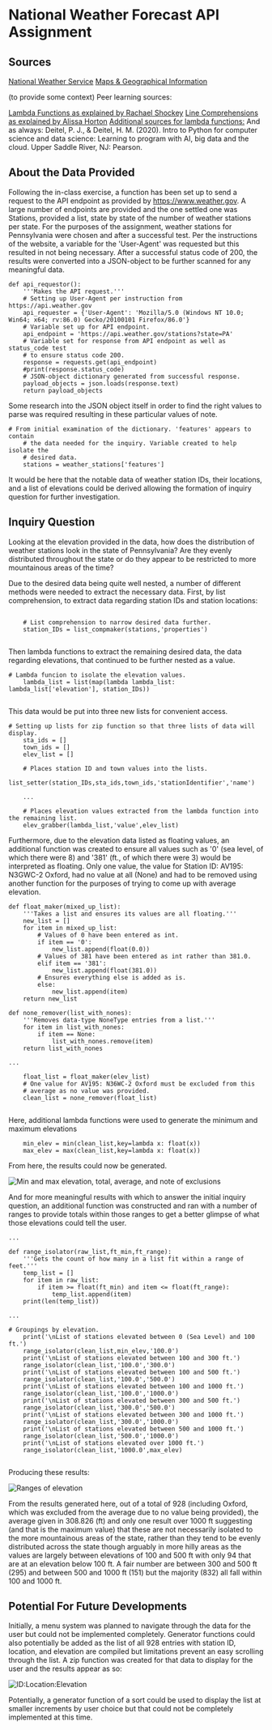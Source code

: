 # National Weather Forecast API Assignment

## Sources

[National Weather Service](https://www.weather.gov/)
[Maps & Geographical Information](https://www.statelibrary.pa.gov/GeneralPublic/Learn/Genealogy-and-Local-History/Pages/Maps--Geographical-Information.aspx)

(to provide some context)
Peer learning sources:

[Lambda Functions as explained by Rachael Shockey](https://github.com/rachaelshockey/peer_teaching_lambda)
[Line Comprehensions as explained by Alissa Horton](https://github.com/ahort0bCCAC/dat129_ccac/blob/main/peerTeaching_Comprehensions.py)
[Additional sources for lambda functions:](https://www.geeksforgeeks.org/python-min-max-value-in-float-string-list/)
And as always:
Deitel, P. J., & Deitel, H. M. (2020). Intro to Python for computer science and data science: Learning to program with AI, 
big data and the cloud. Upper Saddle River, NJ: Pearson.

## About the Data Provided

Following the in-class exercise, a function has been set up to send a request to the API endpoint as provided by https://www.weather.gov.
A large number of endpoints are provided and the one settled one was Stations, provided a list, state by state of the number of weather
stations per state. For the purposes of the assignment, weather stations for Pennsylvania were chosen and after a successful test.
Per the instructions of the website, a variable for the 'User-Agent' was requested but this resulted in not being necessary. After a successful
status code of 200, the results were converted into a JSON-object to be further scanned for any meaningful data.

```
def api_requestor():
    '''Makes the API request.'''
    # Setting up User-Agent per instruction from https://api.weather.gov
    api_requester = {'User-Agent': 'Mozilla/5.0 (Windows NT 10.0; Win64; x64; rv:86.0) Gecko/20100101 Firefox/86.0'}
    # Variable set up for API endpoint.
    api_endpoint = 'https://api.weather.gov/stations?state=PA'
    # Variable set for response from API endpoint as well as status_code test
    # to ensure status code 200.
    response = requests.get(api_endpoint)
    #print(response.status_code)
    # JSON-object dictionary generated from successful response.
    payload_objects = json.loads(response.text)
    return payload_objects
```
Some research into the JSON object itself in order to find the right values to parse was required resulting in these particular values
of note.

```
# From initial examination of the dictionary. 'features' appears to contain
    # the data needed for the inquiry. Variable created to help isolate the
    # desired data.
    stations = weather_stations['features']

```

It would be here that the notable data of weather station IDs, their locations, and a list of elevations could be derived allowing the
formation of inquiry question for further investigation.


## Inquiry Question

Looking at the elevation provided in the data, how does the distribution of weather stations look in the state of Pennsylvania? 
Are they evenly distributed throughout the state or do they appear to be restricted to more mountainous areas of the time?

Due to the desired data being quite well nested, a number of different methods were needed to extract the necessary data.
First, by list comprehension, to extract data regarding station IDs and station locations:
```

    # List comprehension to narrow desired data further.
    station_IDs = list_compmaker(stations,'properties')
    
```
Then lambda functions to extract the remaining desired data, the data regarding elevations, that continued to be further nested as
a value.
```
# Lambda funcion to isolate the elevation values.
    lambda_list = list(map(lambda lambda_list: lambda_list['elevation'], station_IDs))
    
```

This data would be put into three new lists for convenient access.
```
# Setting up lists for zip function so that three lists of data will display.
    sta_ids = []
    town_ids = []
    elev_list = []
    
    # Places station ID and town values into the lists.
    list_setter(station_IDs,sta_ids,town_ids,'stationIdentifier','name')
        
    ...
    
    # Places elevation values extracted from the lambda function into the remaining list.
    elev_grabber(lambda_list,'value',elev_list)

```

Furthermore, due to the elevation data listed as floating values, an additional function was created to ensure all values
such as '0' (sea level, of which there were 8) and '381' (ft., of which there were 3) would be interpreted as floating. Only one value, 
the value for Station ID: AV195: N3GWC-2 Oxford, had no value at all (None) and had to be removed using another function for the 
purposes of trying to come up with average elevation.

```
def float_maker(mixed_up_list):
    '''Takes a list and ensures its values are all floating.'''
    new_list = []
    for item in mixed_up_list:
        # Values of 0 have been entered as int.
        if item == '0':
            new_list.append(float(0.0))
        # Values of 381 have been entered as int rather than 381.0.
        elif item == '381':
            new_list.append(float(381.0))
        # Ensures everything else is added as is.
        else:
            new_list.append(item)
    return new_list

def none_remover(list_with_nones):
    '''Removes data-type NoneType entries from a list.'''
    for item in list_with_nones:
        if item == None:
            list_with_nones.remove(item)
    return list_with_nones

...

    float_list = float_maker(elev_list)
    # One value for AV195: N36WC-2 Oxford must be excluded from this
    # average as no value was provided.
    clean_list = none_remover(float_list)
    
```
Here, additional lambda functions were used to generate the minimum and maximum elevations
```
    min_elev = min(clean_list,key=lambda x: float(x))
    max_elev = max(clean_list,key=lambda x: float(x))

```

From here, the results could now be generated.

![Min and max elevation, total, average, and note of exclusions](https://github.com/ianorourke/dat129_ccac/blob/a61532068c9eaf961622c11b5a499064f0c0a857/api1.png)

And for more meaningful results with which to answer the initial inquiry question, an additional
function was constructed and ran with a number of ranges to provide totals within those ranges to
get a better glimpse of what those elevations could tell the user.

```
...

def range_isolator(raw_list,ft_min,ft_range):
    '''Gets the count of how many in a list fit within a range of feet.'''
    temp_list = []
    for item in raw_list:
        if item >= float(ft_min) and item <= float(ft_range):
            temp_list.append(item)
    print(len(temp_list))
    
...

# Groupings by elevation.
    print('\nList of stations elevated between 0 (Sea Level) and 100 ft.')
    range_isolator(clean_list,min_elev,'100.0')
    print('\nList of stations elevated between 100 and 300 ft.')
    range_isolator(clean_list,'100.0','300.0')
    print('\nList of stations elevated between 100 and 500 ft.')
    range_isolator(clean_list,'100.0','500.0')
    print('\nList of stations elevated between 100 and 1000 ft.')
    range_isolator(clean_list,'100.0','1000.0')
    print('\nList of stations elevated between 300 and 500 ft.')
    range_isolator(clean_list,'300.0','500.0')
    print('\nList of stations elevated between 300 and 1000 ft.')
    range_isolator(clean_list,'300.0','1000.0')
    print('\nList of stations elevated between 500 and 1000 ft.')
    range_isolator(clean_list,'500.0','1000.0')
    print('\nList of stations elevated over 1000 ft.')
    range_isolator(clean_list,'1000.0',max_elev)
    
```
Producing these results:

![Ranges of elevation](https://github.com/ianorourke/dat129_ccac/blob/a61532068c9eaf961622c11b5a499064f0c0a857/api2.png)

From the results generated here, out of a total of 928 (including Oxford, which was excluded from the average due to no value
being provided), the average given in 308.826 (ft) and only one result over 1000 ft suggesting (and that is the maximum value) 
that these are not necessarily isolated to the more mountainous areas of the state, rather than they tend to be evenly distributed 
across the state though arguably in more hilly areas as the values are largely between elevations of 100 and 500 ft with only
94 that are at an elevation below 100 ft. A fair number are between 300 and 500 ft (295) and between 500 and 1000 ft (151) but the
majority (832) all fall within 100 and 1000 ft.

## Potential For Future Developments

Initially, a menu system was planned to navigate through the data for the user but could not be implemented completely. Generator
functions could also potentially be added as the list of all 928 entries with station ID, location, and elevation are compiled
but limitations prevent an easy scrolling through the list. A zip function was created for that data to display for the user
and the results appear as so:

![ID:Location:Elevation](https://github.com/ianorourke/dat129_ccac/blob/a61532068c9eaf961622c11b5a499064f0c0a857/api3.png)

Potentially, a generator function of a sort could be used to display the list at smaller increments by user choice but that could not
be completely implemented at this time.

